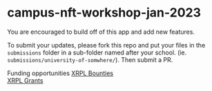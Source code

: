 # campus-nft-workshop-jan-2023

You are encouraged to build off of this app and add new features.

To submit your updates, please fork this repo and put your files in the `submissions` folder in a sub-folder named after your school. (ie. `submissions/university-of-somwhere/`). Then submit a PR.

Funding opportunities
[XRPL Bounties](https://github.com/XRPLBounties)  
[XRPL Grants](https://xrplgrants.org)
